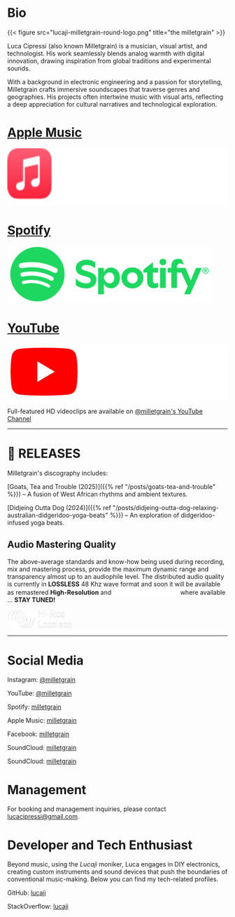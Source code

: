 # Bio


{{< figure src="lucaji-milletgrain-round-logo.png" title="the milletgrain" >}}

Luca Cipressi (also known Milletgrain) is a musician, visual artist, and technologist. His work seamlessly blends analog warmth with digital innovation, drawing inspiration from global traditions and experimental sounds.

With a background in electronic engineering and a passion for storytelling, Milletgrain crafts immersive soundscapes that traverse genres and geographies. His projects often intertwine music with visual arts, reflecting a deep appreciation for cultural narratives and technological exploration.

# <i class='fab fa-apple fa-fw' aria-hidden='true'></i> [Apple Music](https://music.apple.com/it/artist/milletgrain/1818500580)

[<img src="/brand-applemusic-lockup-white.svg" width="576" height="128" alt="Apple Music Logo">](https://music.apple.com/it/artist/milletgrain/1818500580)

# <i class='fab fa-spotify fa-fw' aria-hidden='true'></i> [Spotify](https://open.spotify.com/artist/0rIIxne9NB0N6bBC62KJ3w)

[<img src="/brand-spotify-full-logo-green.png" width="467" height="128" alt="Spotify Logo">](https://open.spotify.com/artist/0rIIxne9NB0N6bBC62KJ3w)


# <i class='fab fa-youtube fa-fw' aria-hidden='true'></i> [YouTube](https://www.youtube.com/@milletgrain)

[<img src="/brand-youtube-transparent.svg" width="512" height="128" alt="YouTube Logo">](https://www.youtube.com/@milletgrain)

Full-featured HD videoclips are available on [@milletgrain's <i class='fab fa-youtube fa-fw' aria-hidden='true'></i> YouTube Channel](https://www.youtube.com/@milletgrain)


---

# 🎵 RELEASES

Milletgrain's discography includes:

[Goats, Tea and Trouble (2025)]({{% ref "/posts/goats-tea-and-trouble" %}}) – A fusion of West African rhythms and ambient textures.

[Didjeing Outta Dog (2024)]({{% ref "/posts/didjeing-outta-dog-relaxing-australian-didgeridoo-yoga-beats" %}}) – An exploration of didgeridoo-infused yoga beats.



## Audio Mastering Quality

The above-average standards and know-how being used during recording, mix and mastering process, provide the maximum dynamic range and transparency almost up to an audiophile level. The distributed audio quality is currently in **LOSSLESS** 48 Khz wave format and soon it will be available as remastered **High-Resolution** and <img src="/brand-dolby-atmos-white-horizontal.svg" width="150" height="16" alt="Dolby Atmos Logo"> where available ... **STAY TUNED!**

<img src="/brand-hires-lossless-logo-white.png" width="150" height="42" alt="Hi-Res-Lossless Audio Logo">


---


# Social Media

<i class='fab fa-instagram fa-fw' aria-hidden='true'></i> Instagram: [@milletgrain](https://www.instagram.com/milletgrain/)

<i class='fab fa-youtube fa-fw' aria-hidden='true'></i> YouTube: [@milletgrain](https://www.youtube.com/@milletgrain)

<i class='fab fa-spotify fa-fw' aria-hidden='true'></i> Spotify:  [milletgrain](https://open.spotify.com/artist/0rIIxne9NB0N6bBC62KJ3w)

<i class='fab fa-apple fa-fw' aria-hidden='true'></i> Apple Music: [milletgrain](https://music.apple.com/it/artist/milletgrain/1818500580)

<i class='fab fa-facebook fa-fw' aria-hidden='true'></i> Facebook: [milletgrain](https://www.facebook.com/themilletgrain/)

<i class='fab fa-soundcloud fa-fw' aria-hidden='true'></i> SoundCloud: [milletgrain](https://soundcloud.com/milletgrain)

<i class='fab fa-soundcloud fa-fw' aria-hidden='true'></i> SoundCloud: [milletgrain](https://soundcloud.com/milletgrain-music)



# Management

For booking and management inquiries, please contact [lucacipressi@gmail.com](mailto:lucacipressi@gmail.com).


# Developer and Tech Enthusiast

Beyond music, using the *Lucaji* moniker, Luca engages in DIY electronics, creating custom instruments and sound devices that push the boundaries of conventional music-making. Below you can find my tech-related profiles.

<i class='fab fa-github fa-fw' aria-hidden='true'></i> GitHub: [lucaji](https://github.com/lucaji)

<i class='fab fa-stack-overflow fa-fw' aria-hidden='true'></i> StackOverflow: [lucaji](https://stackoverflow.com/users/4111774)
